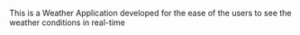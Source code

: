 This is a Weather Application developed for the ease of the users to see the weather conditions in real-time
